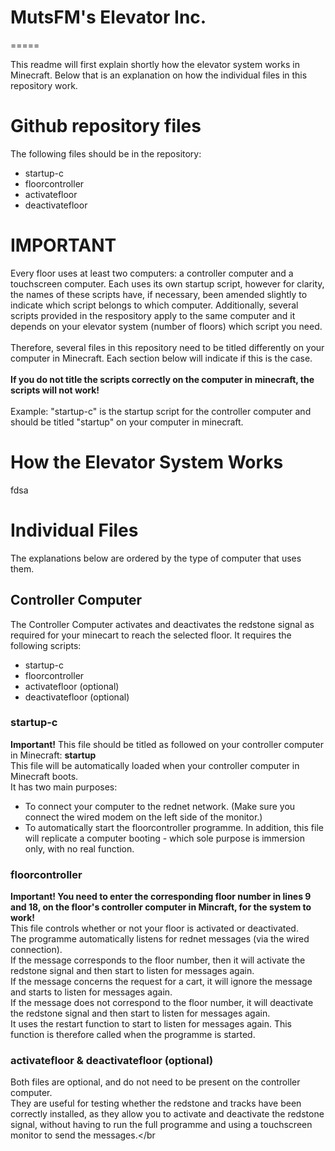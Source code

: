 # MutsFM's Elevator Inc.
=====

This readme will first explain shortly how the elevator system works in Minecraft. Below that is an explanation on how the individual files in this repository work. 

Github repository files
=====

The following files should be in the repository:
  * startup-c
  * floorcontroller
  * activatefloor
  * deactivatefloor

IMPORTANT
=====
Every floor uses at least two computers: a controller computer and a touchscreen computer. Each uses its own startup script, however for clarity, the names of these scripts have, if necessary, been amended slightly to indicate which script belongs to which computer. Additionally, several scripts provided in the respository apply to the same computer and it depends on your elevator system (number of floors) which script you need.</br>
</br>
Therefore, several files in this repository need to be titled differently on your computer in Minecraft. Each section below will indicate if this is the case.</br>
</br>
**If you do not title the scripts correctly on the computer in minecraft, the scripts will not work!**</br>
</br>
Example: "startup-c" is the startup script for the controller computer and should be titled "startup" on your computer in minecraft.

# How the Elevator System Works
fdsa

# Individual Files
The explanations below are ordered by the type of computer that uses them.
## Controller Computer
The Controller Computer activates and deactivates the redstone signal as required for your minecart to reach the selected floor. It requires the following scripts:
- startup-c
- floorcontroller
- activatefloor (optional)
- deactivatefloor (optional)
### startup-c
**Important!** This file should be titled as followed on your controller computer in Minecraft: **startup** </br>
This file will be automatically loaded when your controller computer in Minecraft boots.</br>
It has two main purposes:
* To connect your computer to the rednet network. (Make sure you connect the wired modem on the left side of the monitor.)
* To automatically start the floorcontroller programme.
In addition, this file will replicate a computer booting - which sole purpose is immersion only, with no real function.
### floorcontroller
**Important! You need to enter the corresponding floor number in lines 9 and 18, on the floor's controller computer in Mincraft, for the system to work!**</br>
This file controls whether or not your floor is activated or deactivated.</br>
The programme automatically listens for rednet messages (via the wired connection).</br>
If the message corresponds to the floor number, then it will activate the redstone signal and then start to listen for messages again.</br>
If the message concerns the request for a cart, it will ignore the message and starts to listen for messages again. </br>
If the message does not correspond to the floor number, it will deactivate the redstone signal and then start to listen for messages again. </br>
It uses the restart function to start to listen for messages again. This function is therefore called when the programme is started.</br>
### activatefloor & deactivatefloor (optional)
Both files are optional, and do not need to be present on the controller computer.</br>
They are useful for testing whether the redstone and tracks have been correctly installed, as they allow you to activate and deactivate the redstone signal, without having to run the full programme and using a touchscreen monitor to send the messages.</br



